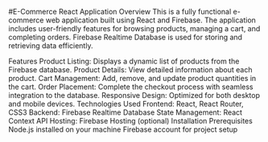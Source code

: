 #E-Commerce React Application
Overview
This is a fully functional e-commerce web application built using React and Firebase. The application includes user-friendly features for browsing products, managing a cart, and completing orders. Firebase Realtime Database is used for storing and retrieving data efficiently.

Features
Product Listing: Displays a dynamic list of products from the Firebase database.
Product Details: View detailed information about each product.
Cart Management: Add, remove, and update product quantities in the cart.
Order Placement: Complete the checkout process with seamless integration to the database.
Responsive Design: Optimized for both desktop and mobile devices.
Technologies Used
Frontend: React, React Router, CSS3
Backend: Firebase Realtime Database
State Management: React Context API
Hosting: Firebase Hosting (optional)
Installation
Prerequisites
Node.js installed on your machine
Firebase account for project setup
